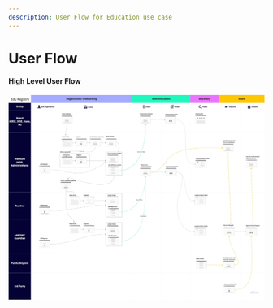 ```yaml
---
description: User Flow for Education use case
---
```


# User Flow

#### High Level User Flow

![](../../.gitbook/assets/eduregistry-userflow.jpeg)

